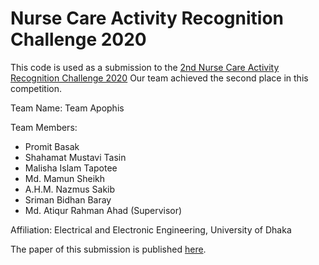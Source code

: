 # Nurse Care Activity Recognition Challenge 2020

This code is used as a submission to the [2nd Nurse Care Activity Recognition Challenge 2020](https://abc-research.github.io/nurse2020/)
Our team achieved the second place in this competition.

Team Name: Team Apophis

Team Members:

- Promit Basak
- Shahamat Mustavi Tasin
- Malisha Islam Tapotee
- Md. Mamun Sheikh
- A.H.M. Nazmus Sakib
- Sriman Bidhan Baray
- Md. Atiqur Rahman Ahad (Supervisor)

Affiliation: Electrical and Electronic Engineering, University of Dhaka

The paper of this submission is published [here](https://doi.org/10.1145/3410530.3414338).
